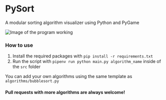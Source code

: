 # PySort
A modular sorting algorithm visualizer using Python and PyGame

![Image of the program working](https://btw.i-use-ar.ch/i/ok1xw8jq.png)

### How to use
1. Install the required packages with `pip install -r requirements.txt`
2. Run the script with `pipenv run python main.py algorithm_name` inside of the `src` folder

You can add your own algorithms using the same template as `algorithms/bubblesort.py`

#### Pull requests with more algorithms are always welcome!
